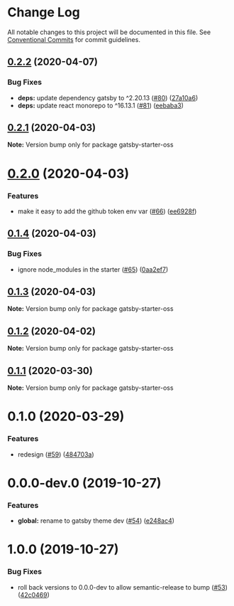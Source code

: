 # Change Log

All notable changes to this project will be documented in this file.
See [Conventional Commits](https://conventionalcommits.org) for commit guidelines.

## [0.2.2](https://github.com/robinmetral/gatsby-starter-oss/compare/gatsby-starter-oss@0.2.1...gatsby-starter-oss@0.2.2) (2020-04-07)


### Bug Fixes

* **deps:** update dependency gatsby to ^2.20.13 ([#80](https://github.com/robinmetral/gatsby-starter-oss/issues/80)) ([27a10a6](https://github.com/robinmetral/gatsby-starter-oss/commit/27a10a665cb1b0d7b5df9214ff3a111891f1f870))
* **deps:** update react monorepo to ^16.13.1 ([#81](https://github.com/robinmetral/gatsby-starter-oss/issues/81)) ([eebaba3](https://github.com/robinmetral/gatsby-starter-oss/commit/eebaba35b6c3f1a7beb928df5f4bd3a1ce7ac32c))





## [0.2.1](https://github.com/robinmetral/gatsby-theme-oss/compare/gatsby-starter-oss@0.2.0...gatsby-starter-oss@0.2.1) (2020-04-03)

**Note:** Version bump only for package gatsby-starter-oss





# [0.2.0](https://github.com/robinmetral/gatsby-theme-oss/compare/gatsby-starter-oss@0.1.4...gatsby-starter-oss@0.2.0) (2020-04-03)


### Features

* make it easy to add the github token env var ([#66](https://github.com/robinmetral/gatsby-theme-oss/issues/66)) ([ee6928f](https://github.com/robinmetral/gatsby-theme-oss/commit/ee6928f989b62aa7b5ba68190d75bd5104025def))





## [0.1.4](https://github.com/robinmetral/gatsby-theme-oss/compare/gatsby-starter-oss@0.1.3...gatsby-starter-oss@0.1.4) (2020-04-03)


### Bug Fixes

* ignore node_modules in the starter ([#65](https://github.com/robinmetral/gatsby-theme-oss/issues/65)) ([0aa2ef7](https://github.com/robinmetral/gatsby-theme-oss/commit/0aa2ef77361015a6b958788a91f00f9293d1a13f))





## [0.1.3](https://github.com/robinmetral/gatsby-theme-oss/compare/gatsby-starter-oss@0.1.2...gatsby-starter-oss@0.1.3) (2020-04-03)

**Note:** Version bump only for package gatsby-starter-oss





## [0.1.2](https://github.com/robinmetral/gatsby-theme-oss/compare/gatsby-starter-oss@0.1.1...gatsby-starter-oss@0.1.2) (2020-04-02)

**Note:** Version bump only for package gatsby-starter-oss





## [0.1.1](https://github.com/robinmetral/gatsby-theme-oss/compare/gatsby-starter-oss@0.1.0...gatsby-starter-oss@0.1.1) (2020-03-30)

**Note:** Version bump only for package gatsby-starter-oss





# 0.1.0 (2020-03-29)


### Features

* redesign ([#59](https://github.com/robinmetral/gatsby-theme-oss/issues/59)) ([484703a](https://github.com/robinmetral/gatsby-theme-oss/commit/484703afa5213792809f78ada153f8e0093d9213))





# 0.0.0-dev.0 (2019-10-27)

### Features

- **global:** rename to gatsby theme dev ([#54](https://github.com/robinmetral/gatsby-theme-oss/issues/54)) ([e248ac4](https://github.com/robinmetral/gatsby-theme-oss/commit/e248ac46140fb5a465c658c5ed7b48870d8d2b9f))

# 1.0.0 (2019-10-27)

### Bug Fixes

- roll back versions to 0.0.0-dev to allow semantic-release to bump ([#53](https://github.com/robinmetral/gatsby-theme-oss/issues/53)) ([42c0469](https://github.com/robinmetral/gatsby-theme-oss/commit/42c0469e620f716c719d69609a1f771ef66ffc9e))
